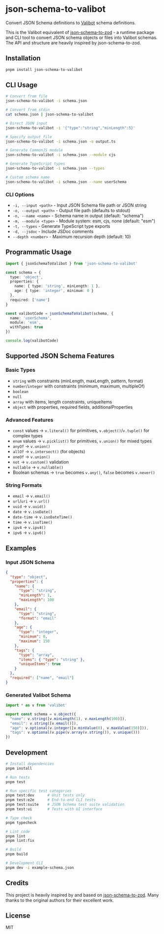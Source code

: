 # json-schema-to-valibot

Convert JSON Schema definitions to [Valibot](https://valibot.dev/) schema definitions.

This is the Valibot equivalent of [json-schema-to-zod](https://www.npmjs.com/package/json-schema-to-zod) - a runtime package and CLI tool to convert JSON schema objects or files into Valibot schemas. The API and structure are heavily inspired by json-schema-to-zod.

## Installation

```bash
pnpm install json-schema-to-valibot
```

## CLI Usage

```bash
# Convert from file
json-schema-to-valibot -i schema.json

# Convert from stdin
cat schema.json | json-schema-to-valibot

# Direct JSON input
json-schema-to-valibot -i '{"type":"string","minLength":5}'

# Specify output file
json-schema-to-valibot -i schema.json -o output.ts

# Generate CommonJS module
json-schema-to-valibot -i schema.json --module cjs

# Generate TypeScript types
json-schema-to-valibot -i schema.json --types

# Custom schema name
json-schema-to-valibot -i schema.json --name userSchema
```

### CLI Options

- `-i, --input <path>` - Input JSON Schema file path or JSON string
- `-o, --output <path>` - Output file path (defaults to stdout)  
- `-n, --name <name>` - Schema name in output (default: "schema")
- `-m, --module <type>` - Module system: esm, cjs, none (default: "esm")
- `-t, --types` - Generate TypeScript type exports
- `-d, --jsdoc` - Include JSDoc comments
- `--depth <number>` - Maximum recursion depth (default: 10)

## Programmatic Usage

```typescript
import { jsonSchemaToValibot } from 'json-schema-to-valibot'

const schema = {
  type: 'object',
  properties: {
    name: { type: 'string', minLength: 1 },
    age: { type: 'integer', minimum: 0 }
  },
  required: ['name']
}

const valibotCode = jsonSchemaToValibot(schema, {
  name: 'userSchema',
  module: 'esm',
  withTypes: true
})

console.log(valibotCode)
```

## Supported JSON Schema Features

### Basic Types
- `string` with constraints (minLength, maxLength, pattern, format)
- `number`/`integer` with constraints (minimum, maximum, multipleOf)
- `boolean`
- `null`
- `array` with items, length constraints, uniqueItems
- `object` with properties, required fields, additionalProperties

### Advanced Features  
- `const` values → `v.literal()` for primitives, `v.object()`/`v.tuple()` for complex types
- `enum` values → `v.picklist()` for primitives, `v.union()` for mixed types
- `anyOf` → `v.union()`
- `allOf` → `v.intersect()` (for objects)
- `oneOf` → `v.union()`
- `not` → `v.custom()` validation
- `nullable` → `v.nullable()`
- Boolean schemas → `true` becomes `v.any()`, `false` becomes `v.never()`

### String Formats
- `email` → `v.email()`
- `url`/`uri` → `v.url()`
- `uuid` → `v.uuid()`
- `date` → `v.isoDate()`
- `date-time` → `v.isoDateTime()`
- `time` → `v.isoTime()`
- `ipv4` → `v.ipv4()`
- `ipv6` → `v.ipv6()`

## Examples

### Input JSON Schema
```json
{
  "type": "object",
  "properties": {
    "name": {
      "type": "string",
      "minLength": 1,
      "maxLength": 100
    },
    "email": {
      "type": "string", 
      "format": "email"
    },
    "age": {
      "type": "integer",
      "minimum": 0,
      "maximum": 150
    },
    "tags": {
      "type": "array",
      "items": { "type": "string" },
      "uniqueItems": true
    }
  },
  "required": ["name", "email"]
}
```

### Generated Valibot Schema
```typescript
import * as v from 'valibot'

export const schema = v.object({
  "name": v.string([v.minLength(1), v.maxLength(100)]),
  "email": v.string([v.email()]),
  "age": v.optional(v.integer([v.minValue(0), v.maxValue(150)])),
  "tags": v.optional(v.pipe(v.array(v.string()), v.unique()))
})
```

## Development

```bash
# Install dependencies
pnpm install

# Run tests
pnpm test

# Run specific test categories
pnpm test:dev      # Unit tests only
pnpm test:e2e      # End-to-end CLI tests
pnpm test:suite    # JSON Schema test suite validation
pnpm test:ui       # Tests with UI interface

# Type check
pnpm typecheck

# Lint code
pnpm lint
pnpm lint:fix

# Build
pnpm build

# Development CLI
pnpm dev -i example-schema.json
```

## Credits

This project is heavily inspired by and based on [json-schema-to-zod](https://www.npmjs.com/package/json-schema-to-zod). Many thanks to the original authors for their excellent work.

## License

MIT